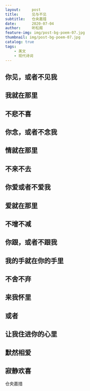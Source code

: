 ```yaml
---
layout:     post
title:      见与不见
subtitle:   仓央嘉措
date:       2020-07-04
author:     听松阁
feature-img: img/post-bg-poem-07.jpg
thumbnail: img/post-bg-poem-07.jpg
catalog: true
tags:
    - 美文
    - 现代诗词
---
```


## 你见，或者不见我

## 我就在那里

## 不悲不喜

## 你念，或者不念我

## 情就在那里

## 不来不去

## 你爱或者不爱我

## 爱就在那里

## 不增不减

## 你跟，或者不跟我

## 我的手就在你的手里

## 不舍不弃

## 来我怀里

## 或者

## 让我住进你的心里

## 默然相爱

## 寂静欢喜


仓央嘉措